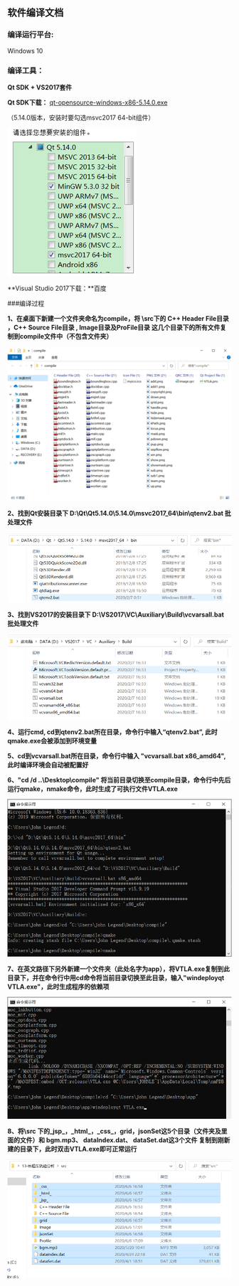 ## 软件编译文档

### 编译运行平台:

Windows 10

### 编译工具：

**Qt SDK +  VS2017套件**

**Qt SDK下载：**  [qt-opensource-windows-x86-5.14.0.exe](https://download.qt.io/official_releases/qt/5.14/5.14.0/qt-opensource-windows-x86-5.14.0.exe)

（5.14.0版本，安装时要勾选msvc2017 64-bit组件）

![图片](./tmp/c_1.png)

**Visual Studio 2017下载：**百度  

###编译过程

**1、在桌面下新建一个文件夹命名为compile，将 \src下的 C++ Header File目录 ，C++ Source File目录 , Image目录及ProFile目录 这几个目录下的所有文件复制到compile文件中（不包含文件夹）**

![图片](./tmp/c_2.png)

**2、找到Qt安装目录下 D:\Qt\Qt5.14.0\5.14.0\msvc2017_64\bin\qtenv2.bat 批处理文件**

![图片](./tmp/c_3.png)
  
**3、找到VS2017的安装目录下 D:\VS2017\VC\Auxiliary\Build\vcvarsall.bat 批处理文件**

![图片](./tmp/c_4.png) 

**4、运行cmd, cd到qtenv2.bat所在目录，命令行中输入“qtenv2.bat”, 此时qmake.exe会被添加到环境变量**

**5、cd到vcvarsall.bat所在目录，命令行中输入 "vcvarsall.bat x86_amd64", 此时编译环境会自动被配置好**
 

**6、"cd /d ..\Desktop\compile" 将当前目录切换至compile目录，命令行中先后运行qmake，nmake命令，此时生成了可执行文件VTLA.exe**

![图片](./tmp/c_5.png)

**7、在英文路径下另外新建一个文件夹（此处名字为app），将VTLA.exe复制到此目录下，并在命令行中用cd命令将当前目录切换至此目录，输入"windeployqt VTLA.exe"，此时生成程序的依赖项**

![图片](./tmp/c_6.png)

**8、将\src 下的\_jsp\_，\_html\_，\_css\_，grid，jsonSet这5个目录（文件夹及里面的文件）和 bgm.mp3、 dataIndex.dat、 dataSet.dat这3个文件 复制到刚新建的目录下，此时双击VTLA.exe即可正常运行**

![图片](./tmp/c_7.png)



